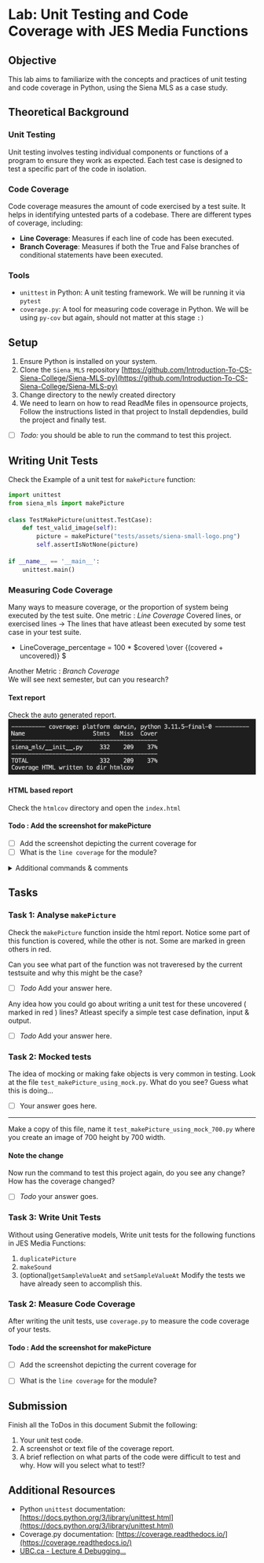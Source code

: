 # Lab: Unit Testing and Code Coverage with JES Media Functions

## Objective

This lab aims to familiarize with the concepts and practices of unit testing and code coverage in Python, using the Siena MLS as a case study.

## Theoretical Background

### Unit Testing
Unit testing involves testing individual components or functions of a program to ensure they work as expected. Each test case is designed to test a specific part of the code in isolation.

### Code Coverage
Code coverage measures the amount of code exercised by a test suite. It helps in identifying untested parts of a codebase. There are different types of coverage, including:
- **Line Coverage**: Measures if each line of code has been executed.
- **Branch Coverage**: Measures if both the True and False branches of conditional statements have been executed.

### Tools
- `unittest` in Python: A unit testing framework. We will be running it via `pytest`
- `coverage.py`: A tool for measuring code coverage in Python. We will be using `py-cov` but again, should not matter at this stage `:)`

## Setup
1. Ensure Python is installed on your system.
2. Clone the `Siena_MLS` repository [https://github.com/Introduction-To-CS-Siena-College/Siena-MLS-py](https://github.com/Introduction-To-CS-Siena-College/Siena-MLS-py)
3. Change directory to the newly created directory
4. We need to learn on how to read ReadMe files in opensource projects, Follow the instructions listed in that project to Install depdendies, build the project and finally test.

- [ ] *Todo:* you should be able to run the command to test this project.

## Writing Unit Tests
Check the Example of a unit test for `makePicture` function:

```python
import unittest
from siena_mls import makePicture

class TestMakePicture(unittest.TestCase):
    def test_valid_image(self):
        picture = makePicture("tests/assets/siena-small-logo.png")
        self.assertIsNotNone(picture)

if __name__ == '__main__':
    unittest.main()

```

### Measuring Code Coverage

Many ways to measure coverage, or the proportion  of system being executed by the test suite.
One metric : *Line Coverage*
Covered lines, or exercised lines -> The lines that have atleast been executed by some test case in your test suite.
- LineCoverage_percentage = 100 * $covered \over {(covered + uncovered)} $

Another Metric : *Branch Coverage* \
We will see next semester, but can you research?

#### Text report
Check the auto generated report. 
![coverage](assets/coverage_report.png)

#### HTML based report
Check the `htmlcov` directory and open the `index.html` 

#### Todo : Add the screenshot for makePicture
- [ ] Add the screenshot depicting the current coverage for
- [ ] What is the `line coverage` for the module?

<details>
<summary> Additional commands & comments</summary>
The basic commands to get code coverage are:

```bash
coverage run -m unittest discover
coverage report
```
These commands are usually automated in projects as you can see in the siena_mls project.


</details>

## Tasks
### Task 1: Analyse `makePicture`
Check the `makePicture` function inside the html report. Notice some part of this function is covered, while the other is not. Some are marked in green others in red.

Can you see what part of the function was not traveresed by the current testsuite and why this might be the case?
- [ ] *Todo* Add your answer here.

Any idea how you could go about writing a unit test for these uncovered ( marked in red ) lines? Atleast specify a simple test case defination, input & output.
- [ ] *Todo* Add your answer here.

### Task 2: Mocked tests
The idea of mocking or making fake objects is very common in testing. Look at the file `test_makePicture_using_mock.py`. What do you see? 
Guess what this is doing... 

- [ ] Your answer goes here.

--- 
Make a copy of this file, name it `test_makePicture_using_mock_700.py` where you create an image of 700 height by 700 width. 
#### Note the change
Now run the command to test this project again, do you see any change? How has the coverage changed?

- [ ] *Todo* your answer goes.

### Task 3: Write Unit Tests
Without using Generative models, Write unit tests for the following functions in JES Media Functions:
1. `duplicatePicture`
2. `makeSound`
3. (optional)`getSampleValueAt` and `setSampleValueAt`
Modify the tests we have already seen to accomplish this.
### Task 2: Measure Code Coverage
After writing the unit tests, use `coverage.py` to measure the code coverage of your tests.

#### Todo : Add the screenshot for makePicture
- [ ] Add the screenshot depicting the current coverage for
- [ ] What is the `line coverage` for the module?


## Submission
Finish all the ToDos in this document 
Submit the following:
1. Your unit test code.
2. A screenshot or text file of the coverage report.
3. A brief reflection on what parts of the code were difficult to test and why. How will you select what to test!?

## Additional Resources
- Python `unittest` documentation: [https://docs.python.org/3/library/unittest.html](https://docs.python.org/3/library/unittest.html)
- Coverage.py documentation: [https://coverage.readthedocs.io/](https://coverage.readthedocs.io/)
- [UBC.ca - Lecture 4 Debugging...](https://ubc-mds.github.io/DSCI_524_collab-sw-dev/materials/lectures/04_lecture-debugging-and-docs.html)
